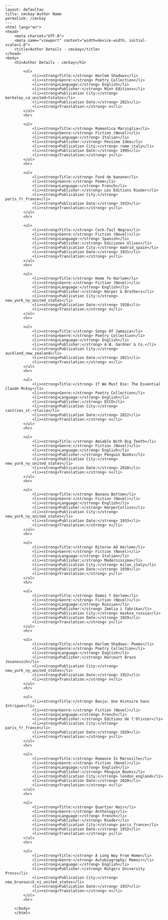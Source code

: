 
    ---
    layout: defaultau
    title: cmckay'Author Name 
    permalink: /cmckay
    ---
    <html lang="en">
    <head>
        <meta charset="UTF-8">
        <meta name="viewport" content="width=device-width, initial-scale=1.0">
        <title>Author Details - cmckay</title>
    </head>
    <body>
        <h1>Author Details - cmckay</h1>
        
            <ul>
                <li><strong>Title:</strong> Harlem Shadows</li>
                <li><strong>Genre:</strong> Poetry Collection</li>
                <li><strong>Language:</strong> English</li>
                <li><strong>Publisher:</strong> Mint Editions</li>
                <li><strong>Publication City:</strong> berkeley_ca_united¬†states</li>
                <li><strong>Publication Date:</strong> 2021</li>
                <li><strong>Translation:</strong> n</li>
            </ul>
            <hr>
            
            <ul>
                <li><strong>Title:</strong> Romantica Marsiglia</li>
                <li><strong>Genre:</strong> Fiction (Novel)</li>
                <li><strong>Language:</strong> Italian</li>
                <li><strong>Publisher:</strong> Pessime Idee</li>
                <li><strong>Publication City:</strong> rome_italy</li>
                <li><strong>Publication Date:</strong> 1995</li>
                <li><strong>Translation:</strong> y</li>
            </ul>
            <hr>
            
            <ul>
                <li><strong>Title:</strong> Fond de banane</li>
                <li><strong>Genre:</strong> Poem</li>
                <li><strong>Language:</strong> French</li>
                <li><strong>Publisher:</strong> Les Éditions Rieder</li>
                <li><strong>Publication City:</strong> paris_fr_france</li>
                <li><strong>Publication Date:</strong> 1933</li>
                <li><strong>Translation:</strong> y</li>
            </ul>
            <hr>
            
            <ul>
                <li><strong>Title:</strong> Cock-Tail Negro</li>
                <li><strong>Genre:</strong> Fiction (Novel)</li>
                <li><strong>Language:</strong> Spanish</li>
                <li><strong>Publisher:</strong> Ediciones Ulises</li>
                <li><strong>Publication City:</strong> madrid_spain</li>
                <li><strong>Publication Date:</strong> 1931</li>
                <li><strong>Translation:</strong> y</li>
            </ul>
            <hr>
            
            <ul>
                <li><strong>Title:</strong> Home To Harlem</li>
                <li><strong>Genre:</strong> Fiction (Novel)</li>
                <li><strong>Language:</strong> English</li>
                <li><strong>Publisher:</strong> Harper & Brothers</li>
                <li><strong>Publication City:</strong> new_york_ny_united_states</li>
                <li><strong>Publication Date:</strong> 1928</li>
                <li><strong>Translation:</strong> n</li>
            </ul>
            <hr>
            
            <ul>
                <li><strong>Title:</strong> Songs Of Jamaica</li>
                <li><strong>Genre:</strong> Poetry Collection</li>
                <li><strong>Language:</strong> English</li>
                <li><strong>Publisher:</strong> A.W. Gardner & Co.</li>
                <li><strong>Publication City:</strong> auckland_new_zealand</li>
                <li><strong>Publication Date:</strong> 2021</li>
                <li><strong>Translation:</strong> n</li>
            </ul>
            <hr>
            
            <ul>
                <li><strong>Title:</strong> If We Must Die: The Essential Claude Mckay</li>
                <li><strong>Genre:</strong> Poetry Collection</li>
                <li><strong>Language:</strong> English</li>
                <li><strong>Publisher:</strong> ECCO</li>
                <li><strong>Publication City:</strong> castries_st.¬†lucia</li>
                <li><strong>Publication Date:</strong> 2022</li>
                <li><strong>Translation:</strong> n</li>
            </ul>
            <hr>
            
            <ul>
                <li><strong>Title:</strong> Amiable With Big Teeth</li>
                <li><strong>Genre:</strong> Fiction (Novel)</li>
                <li><strong>Language:</strong> English</li>
                <li><strong>Publisher:</strong> Penguin Books</li>
                <li><strong>Publication City:</strong> new_york_ny_united_states</li>
                <li><strong>Publication Date:</strong> 2018</li>
                <li><strong>Translation:</strong> n</li>
            </ul>
            <hr>
            
            <ul>
                <li><strong>Title:</strong> Banana Bottom</li>
                <li><strong>Genre:</strong> Fiction (Novel)</li>
                <li><strong>Language:</strong> English</li>
                <li><strong>Publisher:</strong> HarperCollins</li>
                <li><strong>Publication City:</strong> new_york_ny_united_states</li>
                <li><strong>Publication Date:</strong> 1933</li>
                <li><strong>Translation:</strong> n</li>
            </ul>
            <hr>
            
            <ul>
                <li><strong>Title:</strong> Ritorno Ad Harlem</li>
                <li><strong>Genre:</strong> Fiction (Novel)</li>
                <li><strong>Language:</strong> Italian</li>
                <li><strong>Publisher:</strong> Modernissima</li>
                <li><strong>Publication City:</strong> milan_italy</li>
                <li><strong>Publication Date:</strong> 1930</li>
                <li><strong>Translation:</strong> y</li>
            </ul>
            <hr>
            
            <ul>
                <li><strong>Title:</strong> Domoi Y Garlem</li>
                <li><strong>Genre:</strong> Fiction (Novel)</li>
                <li><strong>Language:</strong> Russian</li>
                <li><strong>Publisher:</strong> Zemlia i fabrika</li>
                <li><strong>Publication City:</strong> moskva_russia</li>
                <li><strong>Publication Date:</strong> 1929</li>
                <li><strong>Translation:</strong> y</li>
            </ul>
            <hr>
            
            <ul>
                <li><strong>Title:</strong> Harlem Shadows: Poems</li>
                <li><strong>Genre:</strong> Poetry Collection</li>
                <li><strong>Language:</strong> English</li>
                <li><strong>Publisher:</strong> Harcourt Brace Jovanovich</li>
                <li><strong>Publication City:</strong> new_york_ny_united_states</li>
                <li><strong>Publication Date:</strong> 1922</li>
                <li><strong>Translation:</strong> n</li>
            </ul>
            <hr>
            
            <ul>
                <li><strong>Title:</strong> Banjo: Une Histoire Sans Intrigue</li>
                <li><strong>Genre:</strong> Fiction (Novel)</li>
                <li><strong>Language:</strong> French</li>
                <li><strong>Publisher:</strong> Éditions de l'Olivier</li>
                <li><strong>Publication City:</strong> paris_fr_france</li>
                <li><strong>Publication Date:</strong> 1929</li>
                <li><strong>Translation:</strong> y</li>
            </ul>
            <hr>
            
            <ul>
                <li><strong>Title:</strong> Romance In Marseille</li>
                <li><strong>Genre:</strong> Fiction (Novel)</li>
                <li><strong>Language:</strong> English</li>
                <li><strong>Publisher:</strong> Penguin Books</li>
                <li><strong>Publication City:</strong> london_england</li>
                <li><strong>Publication Date:</strong> 2020</li>
                <li><strong>Translation:</strong> n</li>
            </ul>
            <hr>
            
            <ul>
                <li><strong>Title:</strong> Quartier Noir</li>
                <li><strong>Genre:</strong> Anthology</li>
                <li><strong>Language:</strong> French</li>
                <li><strong>Publisher:</strong> Rieder</li>
                <li><strong>Publication City:</strong> paris_france</li>
                <li><strong>Publication Date:</strong> 1932</li>
                <li><strong>Translation:</strong> y</li>
            </ul>
            <hr>
            
            <ul>
                <li><strong>Title:</strong> A Long Way From Home</li>
                <li><strong>Genre:</strong> Autobiography/ Memoir</li>
                <li><strong>Language:</strong> English</li>
                <li><strong>Publisher:</strong> Rutgers University Press</li>
                <li><strong>Publication City:</strong> new_brunswick_nj_united_states</li>
                <li><strong>Publication Date:</strong> 1937</li>
                <li><strong>Translation:</strong> n</li>
            </ul>
            <hr>
            
        </body>
        </html>
        
